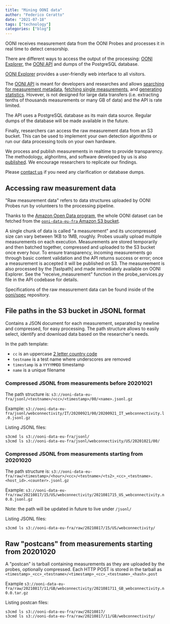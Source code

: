 ```yaml
---
title: "Mining OONI data"
author: "Federico Ceratto"
date: "2021-07-18"
tags: ["technology"]
categories: ["blog"]
---
```


OONI receives measurement data from the OONI Probes and processes it in real time to detect censorship.

There are different ways to access the output of the processing: [OONI Explorer](https://explorer.ooni.org/), the [OONI API](https://api.ooni.io/) and
dumps of the PostgreSQL database.

[OONI Explorer](https://explorer.ooni.org/) provides a user-friendly web interface to all visitors.

The [OONI API](https://api.ooni.io/) is meant for developers and researches and allows [searching for
measurement metadata](https://api.ooni.io/apidocs/#/default/get_api_v1_measurements), [fetching single measurements](https://api.ooni.io/apidocs/#/default/get_api_v1_measurement_meta), and [generating statistics](https://api.ooni.io/apidocs/#/default/get_api_v1_aggregation).
Hovever, is not designed for large data transfers (i.e. extracting tenths of thousands
 measurements or many GB of data) and the API is rate limited.

The API uses a PostgreSQL database as its main data source. Regular dumps of the database will be made
available in the future.

Finally, researchers can access the raw measurement data from an S3 bucket. This can be used
to implement your own detection algorithms or run our data processing tools on your own hardware.

We process and publish measurements in realtime to provide transparency. The methodology, alghoritms,
and software developed by us is also [published](https://github.com/ooni/).
We encourage researchers to replicate our findings.

Please [contact us](/about/#contact) if you need any clarification or database dumps.

## Accessing raw measurement data

"Raw measurement data" refers to data structures uploaded by OONI Probes run by volunteers to the
processing pipeline.

Thanks to the [Amazon Open Data program](https://aws.amazon.com/government-education/open-data/), the whole OONI dataset
can be fetched from the [`ooni-data-eu-fra` Amazon S3 bucket](https://ooni-data-eu-fra.s3.eu-central-1.amazonaws.com/).

A single chunk of data is called "a measurement" and its uncompressed size can vary between 1KB to 1MB, roughly.
Probes usually upload multiple measurements on each execution.
Measurements are stored temporarily and then batched together, compressed and uploaded to the S3 bucket once every hour.
To ensure transparency, incoming measurements go through basic content validation and the API returns success or error;
once a measurement is accepted it will be published on S3.
The measureement is also processed by the [fastpath] and made immediately available on OONI Explorer.
See the "receive_measurement" function in the probe_services.py file in the API codebase for details.

Specifications of the raw measurement data can be found inside of the [ooni/spec](https://github.com/ooni/spec) repository.

## File paths in the S3 bucket in JSONL format

Contains a JSON document for each measurement, separated by newline and compressed, for easy processing.
The path structure allows to easily select, identify and download data based on the researcher's needs.

In the path template:
- `cc` is an uppercase [2 letter country code](https://en.wikipedia.org/wiki/ISO_3166-1_alpha-2)
- `testname` is a test name where underscores are removed
- `timestamp` is a `YYYYMMDD` timestamp
- `name` is a unique filename

### Compressed JSONL from measurements before 20201021

The path structure is: `s3://ooni-data-eu-fra/jsonl/<testname>/<cc>/<timestamp>/00/<name>.jsonl.gz`

Example: `s3://ooni-data-eu-fra/jsonl/webconnectivity/IT/20200921/00/20200921_IT_webconnectivity.l.0.jsonl.gz`

Listing JSONL files:
```
s3cmd ls s3://ooni-data-eu-fra/jsonl/
s3cmd ls s3://ooni-data-eu-fra/jsonl/webconnectivity/US/20201021/00/
```

### Compressed JSONL from measurements starting from 20201020

The path structure is: `s3://ooni-data-eu-fra/raw/<timestamp>/<hour>/<cc>/<testname>/<ts2>_<cc>_<testname>.<host_id>.<counter>.jsonl.gz`

Example: `s3://ooni-data-eu-fra/raw/20210817/15/US/webconnectivity/2021081715_US_webconnectivity.n0.0.jsonl.gz`

Note: the path will be updated in future to live under `/jsonl/`

Listing JSONL files:
```
s3cmd ls s3://ooni-data-eu-fra/raw/20210817/15/US/webconnectivity/
```

## Raw "postcans" from measurements starting from 20201020

A "postcan" is tarball containing measurements as they are uploaded by the probes, optionally compressed.
Each HTTP POST is stored in the tarball as `<timestamp>_<cc>_<testname>/<timestamp>_<cc>_<testname>_<hash>.post`

Example `s3://ooni-data-eu-fra/raw/20210817/11/GB/webconnectivity/2021081711_GB_webconnectivity.n0.0.tar.gz`

Listing postcan files:
```
s3cmd ls s3://ooni-data-eu-fra/raw/20210817/
s3cmd ls s3://ooni-data-eu-fra/raw/20210817/11/GB/webconnectivity/
```
